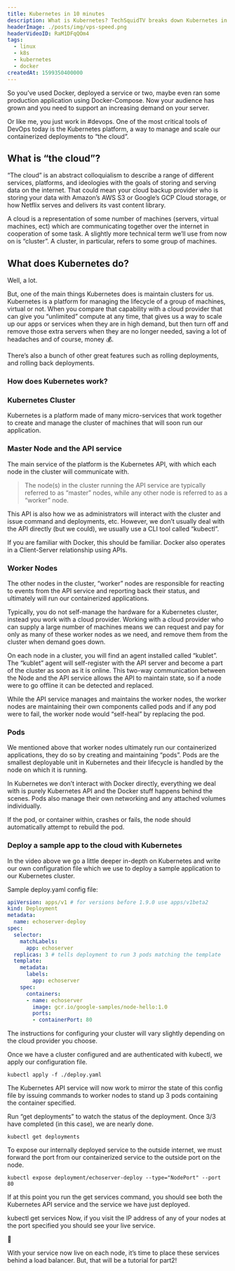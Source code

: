 ```yaml
---
title: Kubernetes in 10 minutes
description: What is Kubernetes? TechSquidTV breaks down Kubernetes in 10 minutes in this YouTube video.
headerImage: ./posts/img/vps-speed.png
headerVideoID: RaM1DFqQOm4
tags:
  - linux
  - k8s
  - kubernetes
  - docker
createdAt: 1599350400000
---
```


So you’ve used Docker, deployed a service or two, maybe even ran some production application using Docker-Compose. Now your audience has grown and you need to support an increasing demand on your server.

Or like me, you just work in #devops. One of the most critical tools of DevOps today is the Kubernetes platform, a way to manage and scale our containerized deployments to “the cloud”.

## What is “the cloud”?

“The cloud” is an abstract colloquialism to describe a range of different services, platforms, and ideologies with the goals of storing and serving data on the internet. That could mean your cloud backup provider who is storing your data with Amazon’s AWS S3 or Google’s GCP Cloud storage, or how Netflix serves and delivers its vast content library.

A cloud is a representation of some number of machines (servers, virtual machines, ect) which are communicating together over the internet in cooperation of some task. A slightly more technical term we’ll use from now on is “cluster”.  A cluster, in particular, refers to some group of machines.

## What does Kubernetes do?

Well, a lot.

But, one of the main things Kubernetes does is maintain clusters for us. Kubernetes is a platform for managing the lifecycle of a group of machines, virtual or not. When you compare that capability with a cloud provider that can give you “unlimited” compute at any time, that gives us a way to scale up our apps or services when they are in high demand, but then turn off and remove those extra servers when they are no longer needed, saving a lot of headaches and of course, money 💰.

There’s also a bunch of other great features such as rolling deployments, and rolling back deployments.

### How does Kubernetes work?

### Kubernetes Cluster

Kubernetes is a platform made of many micro-services that work together to create and manage the cluster of machines that will soon run our application.

<nuxt-picture src="./posts/img/k8-cluster-v.png"></nuxt-picture>

### Master Node and the API service
The main service of the platform is the Kubernetes API, with which each node in the cluster will communicate with.

> The node(s) in the cluster running the API service are typically referred to as “master” nodes, while any other node is referred to as a “worker” node.

This API is also how we as administrators will interact with the cluster and issue command and deployments, etc. However, we don’t usually deal with the API directly (but we could), we usually use a CLI tool called “kubectl”.

<nuxt-picture src="./posts/img/kubectl-version.png" fit="contain"></nuxt-picture>

If you are familiar with Docker, this should be familiar. Docker also operates in a Client-Server relationship using APIs.

### Worker Nodes

The other nodes in the cluster, “worker” nodes are responsible for reacting to events from the API service and reporting back their status, and ultimately will run our containerized applications.

Typically, you do not self-manage the hardware for a Kubernetes cluster, instead you work with a cloud provider. Working with a cloud provider who can supply a large number of machines means we can request and pay for only as many of these worker nodes as we need, and remove them from the cluster when demand goes down.

On each node in a cluster, you will find an agent installed called “kublet”. The “kublet” agent will self-register with the API server and become a part of the cluster as soon as it is online. This two-way communication between the Node and the API service allows the API to maintain state, so if a node were to go offline it can be detected and replaced.

While the API service manages and maintains the worker nodes, the worker nodes are maintaining their own components called pods and if any pod were to fail, the worker node would “self-heal” by replacing the pod.

### Pods

We mentioned above that worker nodes ultimately run our containerized applications, they do so by creating and maintaining “pods”. Pods are the smallest deployable unit in Kubernetes and their lifecycle is handled by the node on which it is running.

<nuxt-picture src="./posts/img/k8pods.jpg" fit="contain"></nuxt-picture>

In Kubernetes we don’t interact with Docker directly, everything we deal with is purely Kubernetes API and the Docker stuff happens behind the scenes. Pods also manage their own networking and any attached volumes individually.

If the pod, or container within, crashes or fails, the node should automatically attempt to rebuild the pod.

### Deploy a sample app to the cloud with Kubernetes

In the video above we go a little deeper in-depth on Kubernetes and write our own configuration file which we use to deploy a sample application to our Kubernetes cluster.

Sample deploy.yaml config file:

```yaml
apiVersion: apps/v1 # for versions before 1.9.0 use apps/v1beta2
kind: Deployment
metadata:
  name: echoserver-deploy
spec:
  selector:
    matchLabels:
      app: echoserver
  replicas: 3 # tells deployment to run 3 pods matching the template
  template:
    metadata:
      labels:
        app: echoserver
    spec:
      containers:
      - name: echoserver
        image: gcr.io/google-samples/node-hello:1.0
        ports:
        - containerPort: 80
```

The instructions for configuring your cluster will vary slightly depending on the cloud provider you choose.

Once we have a cluster configured and are authenticated with kubectl, we apply our configuration file.

```shell
kubectl apply -f ./deploy.yaml
```

The Kubernetes API service will now work to mirror the state of this config file by issuing commands to worker nodes to stand up 3 pods containing the container specified.

Run “get deployments” to watch the status of the deployment. Once 3/3 have completed (in this case), we are nearly done.

```shell
kubectl get deployments
```

To expose our internally deployed service to the outside internet, we must forward the port from our containerized service to the outside port on the node.

```shell
kubectl expose deployment/echoserver-deploy --type="NodePort" --port 80
```

If at this point you run the get services command, you should see both the Kubernetes API service and the service we have just deployed.

kubectl get services
Now, if you visit the IP address of any of your nodes at the port specified you should see your live service.

🎉

With your service now live on each node, it’s time to place these services behind a load balancer. But, that will be a tutorial for part2!

